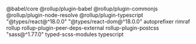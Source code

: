 @babel/core @rollup/plugin-babel @rollup/plugin-commonjs @rollup/plugin-node-resolve @rollup/plugin-typescript "@types/react@^18.0.0" "@types/react-dom@^18.0.0" autoprefixer rimraf rollup rollup-plugin-peer-deps-external rollup-plugin-postcss "sass@^1.77.0" typed-scss-modules typescript
